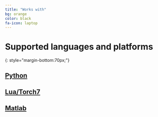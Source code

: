 ```yaml
---
title: "Works with"
bg: orange
color: black
fa-icon: laptop
---
```


# Supported languages and platforms
{: style="margin-bottom:70px;"}

## **[Python](https://github.com/dbcollection/dbcollection)** <span style="padding:0 0 25px 25px;"></span><i class="fa fa-linux" aria-hidden="true"></i><span> </span><i class="fa fa-apple" aria-hidden="true"></i><span> </span><i class="fa fa-windows" aria-hidden="true"></i>

## **[Lua/Torch7](https://github.com/dbcollection/dbcollection)** <span class="section-works-padding"></span><i class="fa fa-linux" aria-hidden="true"></i><span> </span><i class="fa fa-apple" aria-hidden="true"></i>

## **[Matlab](https://github.com/dbcollection/dbcollection)** <span class="section-works-padding"> </span><i class="fa fa-linux" aria-hidden="true"></i><span> </span><i class="fa fa-apple" aria-hidden="true"></i><span> </span><i class="fa fa-windows" aria-hidden="true"></i>
